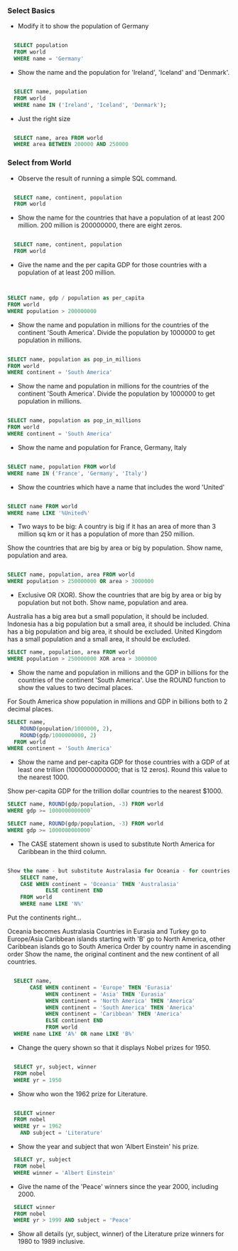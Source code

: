 ### Select Basics 

* Modify it to show the population of Germany

```sql

  SELECT population 
  FROM world
  WHERE name = 'Germany'

```

* Show the name and the population for 'Ireland', 'Iceland' and 'Denmark'.


```sql

  SELECT name, population 
  FROM world
  WHERE name IN ('Ireland', 'Iceland', 'Denmark');

```

* Just the right size


```sql

  SELECT name, area FROM world
  WHERE area BETWEEN 200000 AND 250000

```

### Select from World

+ Observe the result of running a simple SQL command.

```sql

  SELECT name, continent, population 
  FROM world

```

+ Show the name for the countries that have a population of at least 200 million. 200 million is 200000000, there are eight zeros.

```sql

  SELECT name, continent, population 
  FROM world

```

+ Give the name and the per capita GDP for those countries with a population of at least 200 million.

```sql


SELECT name, gdp / population as per_capita
FROM world
WHERE population > 200000000


```

+ Show the name and population in millions for the countries of the continent 'South America'. Divide the population by 1000000 to get population in millions.

```sql

SELECT name, population as pop_in_millions
FROM world
WHERE continent = 'South America'

```

+ Show the name and population in millions for the countries of the continent 'South America'. Divide the population by 1000000 to get population in millions.


```sql

SELECT name, population as pop_in_millions
FROM world
WHERE continent = 'South America'

```

+ Show the name and population for France, Germany, Italy

```sql

SELECT name, population FROM world
WHERE name IN ('France', 'Germany', 'Italy')

```

+ Show the countries which have a name that includes the word 'United'

```sql

SELECT name FROM world
WHERE name LIKE '%United%'

```

+ Two ways to be big: A country is big if it has an area of more than 3 million sq km or it has a population of more than 250 million.

Show the countries that are big by area or big by population. Show name, population and area.

```sql

SELECT name, population, area FROM world
WHERE population > 250000000 OR area > 3000000

```

+ Exclusive OR (XOR). Show the countries that are big by area or big by population but not both. Show name, population and area.

Australia has a big area but a small population, it should be included.
Indonesia has a big population but a small area, it should be included.
China has a big population and big area, it should be excluded.
United Kingdom has a small population and a small area, it should be excluded.

```sql
SELECT name, population, area FROM world
WHERE population > 250000000 XOR area > 3000000

```

+ Show the name and population in millions and the GDP in billions for the countries of the continent 'South America'. Use the ROUND function to show the values to two decimal places.

For South America show population in millions and GDP in billions both to 2 decimal places.

```sql
SELECT name,
    ROUND(population/1000000, 2), 
    ROUND(gdp/1000000000, 2)
  FROM world
WHERE continent = 'South America'
```

+ Show the name and per-capita GDP for those countries with a GDP of at least one trillion (1000000000000; that is 12 zeros). Round this value to the nearest 1000.

Show per-capita GDP for the trillion dollar countries to the nearest $1000.

```sql
SELECT name, ROUND(gdp/population, -3) FROM world
WHERE gdp >= 1000000000000`
```

```sql
SELECT name, ROUND(gdp/population, -3) FROM world
WHERE gdp >= 1000000000000`
```

+ The CASE statement shown is used to substitute North America for Caribbean in the third column.

```sql

Show the name - but substitute Australasia for Oceania - for countries beginning with N.
    SELECT name,
    CASE WHEN continent = 'Oceania' THEN 'Australasia'
            ELSE continent END
    FROM world
    WHERE name LIKE 'N%'

```

Put the continents right...

Oceania becomes Australasia
Countries in Eurasia and Turkey go to Europe/Asia
Caribbean islands starting with 'B' go to North America, other Caribbean islands go to South America
Order by country name in ascending order
Show the name, the original continent and the new continent of all countries.

```sql

  SELECT name, 
       CASE WHEN continent = 'Europe' THEN 'Eurasia'
            WHEN continent = 'Asia' THEN 'Eurasia'
            WHEN continent = 'North America' THEN 'America'
            WHEN continent = 'South America' THEN 'America'
            WHEN continent = 'Caribbean' THEN 'America'
            ELSE continent END
            FROM world
  WHERE name LIKE 'A%' OR name LIKE 'B%'

```
+ Change the query shown so that it displays Nobel prizes for 1950.


```sql

  SELECT yr, subject, winner
  FROM nobel
  WHERE yr = 1950

```

+ Show who won the 1962 prize for Literature.

```sql

  SELECT winner
  FROM nobel
  WHERE yr = 1962
    AND subject = 'Literature'

```

+ Show the year and subject that won 'Albert Einstein' his prize.

```sql
  SELECT yr, subject
  FROM nobel
  WHERE winner = 'Albert Einstein'

```
+ Give the name of the 'Peace' winners since the year 2000, including 2000.



```sql
  SELECT winner
  FROM nobel
  WHERE yr > 1999 AND subject = 'Peace'

````

+ Show all details (yr, subject, winner) of the Literature prize winners for 1980 to 1989 inclusive.

